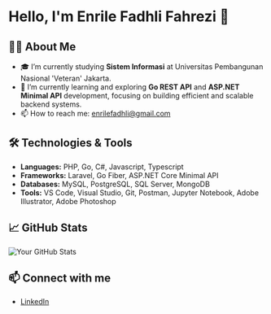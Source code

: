 # Hello, I'm Enrile Fadhli Fahrezi 👋

## 👨‍💻 About Me
- 🎓 I’m currently studying **Sistem Informasi** at Universitas Pembangunan Nasional 'Veteran' Jakarta.
- 🌱 I’m currently learning and exploring **Go REST API** and **ASP.NET Minimal API** development, focusing on building efficient and scalable backend systems.
- 📫 How to reach me: enrilefadhli@gmail.com

## 🛠️ Technologies & Tools
- **Languages:** PHP, Go, C#, Javascript, Typescript
- **Frameworks:** Laravel, Go Fiber, ASP.NET Core Minimal API
- **Databases:** MySQL, PostgreSQL, SQL Server, MongoDB
- **Tools:** VS Code, Visual Studio, Git, Postman, Jupyter Notebook, Adobe Illustrator, Adobe Photoshop

## 📈 GitHub Stats
![Your GitHub Stats](https://github-readme-stats.vercel.app/api?username=enrilefadhli&show_icons=true&theme=radical)

## 📫 Connect with me
- [LinkedIn](https://www.linkedin.com/in/enrilefadhli/)

